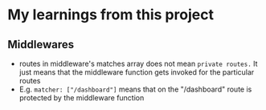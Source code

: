 # My learnings from this project

## Middlewares

- routes in middleware's matches array does not mean `private routes.` It just means that the middleware function gets invoked for the      particular routes
- E.g. `matcher: ["/dashboard"]` means that on the "/dashboard" route is protected by the middleware function
